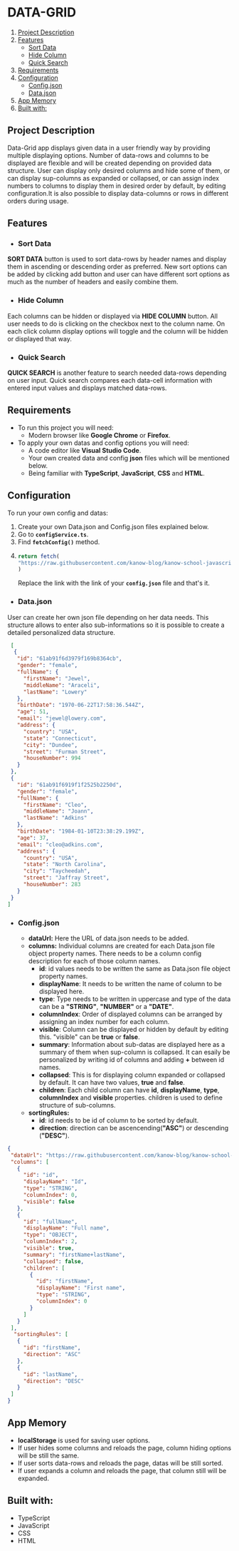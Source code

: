 # DATA-GRID    
1. [Project Description](#project-description)
2. [Features](#features)
   - [Sort Data](#sort-data)
   - [Hide Column](#hide-column)
   - [Quick Search](#quick-search)
4. [Requirements](#requirements)
5. [Configuration](#configuration)
   - [Config.json](#configjson)
   - [Data.json](#datajson)
6. [App Memory](#app-memory)
7. [Built with:](#built-with)
## Project Description
Data-Grid app displays given data in a user friendly way by providing multiple displaying options. Number of data-rows and columns to be displayed are flexible and will be created depending on provided data structure. User can display only desired columns and hide some of them, or can display sup-columns as expanded or collapsed, or can assign index numbers to columns to display them in desired order by default, by editing configuration.It is also possible to display data-columns or rows in different orders during usage.
## Features
- ### Sort Data
**SORT DATA** button is used to sort data-rows by header names and display them in ascending or descending order as preferred. New sort options can be added by clicking add button and user can have different sort options as much as the number of headers and easily combine them.
- ### Hide Column
Each columns can be hidden or displayed via **HIDE COLUMN** button. All user needs to do is clicking on the checkbox next to the column name. On each click column display options will toggle and the column will be hidden or displayed that way.
- ### Quick Search
**QUICK SEARCH** is another feature to search needed data-rows depending on user input. Quick search compares each data-cell information with entered input values and displays matched data-rows.
## Requirements
- To run this project you will need:
  - Modern browser like **Google Chrome** or **Firefox**.
- To apply your own datas and config options you will need:
  - A code editor like **Visual Studio Code**.
  - Your own created data and config **json** files which will be mentioned below.
  - Being familiar with **TypeScript**, **JavaScript**, **CSS** and **HTML**.
## Configuration
   To run your own config and datas:
   1. Create your own Data.json and Config.json files explained below.
   2. Go to **`configService.ts`**.
   3. Find **`fetchConfig()`** method.
   4. ```typescript
      return fetch(
      "https://raw.githubusercontent.com/kanow-blog/kanow-school-javascript-basics/master/projects/project-2/datasets/dataset-2/config.json"
      )
      ```
      Replace the link with the link of your **`config.json`** file and that's it.
   
   - ### Data.json
   User can create her own json file depending on her data needs. This structure allows to enter also sub-informations so it is possible to create a detailed personalized data structure.
   ```json
    [
     {
      "id": "61ab91f6d3979f169b8364cb",
      "gender": "female",
      "fullName": {
        "firstName": "Jewel",
        "middleName": "Araceli",
        "lastName": "Lowery"
      },
      "birthDate": "1970-06-22T17:58:36.544Z",
      "age": 51,
      "email": "jewel@lowery.com",
      "address": {
        "country": "USA",
        "state": "Connecticut",
        "city": "Dundee",
        "street": "Furman Street",
        "houseNumber": 994
      }
    },
    {
      "id": "61ab91f6919f1f2525b2250d",
      "gender": "female",
      "fullName": {
        "firstName": "Cleo",
        "middleName": "Joann",
        "lastName": "Adkins"
      },
      "birthDate": "1984-01-10T23:38:29.199Z",
      "age": 37,
      "email": "cleo@adkins.com",
      "address": {
        "country": "USA",
        "state": "North Carolina",
        "city": "Taycheedah",
        "street": "Jaffray Street",
        "houseNumber": 283
      }
    }
  ]
   ```
   - ### Config.json
     - **dataUrl:** Here the URL of data.json needs to be added.
     - **columns:** Individual columns are created for each Data.json file object property names. There needs to be a column config description for each of those column names.
       - **id**:
       id values needs to be written the same as Data.json file object property names. 
       - **displayName**:
       It needs to be written the name of column to be displayed here.
       - **type**:
       Type needs to be written in uppercase and type of the data can be a **"STRING"**, **"NUMBER"** or a **"DATE"**.
       - **columnIndex**:
       Order of displayed columns can be arranged by assigning an index number for each column.
       - **visible**:
       Column can be displayed or hidden by default by editing this. "visible" can be **true** or **false**.
       - **summary**:
       Information about sub-datas are displayed here as a summary of them when sup-column is collapsed. It can esaily be personalized by writing id of columns and adding **+** between id names.
       - **collapsed**:
       This is for displaying column expanded or collapsed by default. It can have two values, **true** and **false**.
       - **children**:
       Each child column can have **id**, **displayName**, **type**, **columnIndex** and **visible** properties. children is used to define structure of sub-columns.
     - **sortingRules:**
       - **id**:
       id needs to be id of column to be sorted by default.
       - **direction**:
       direction can be ascencending(**"ASC"**) or descending (**"DESC"**).
   ```json
   {
    "dataUrl": "https://raw.githubusercontent.com/kanow-blog/kanow-school-javascript-basics/master/projects/project-2/datasets/dataset-2/data.json",
    "columns": [
      {
        "id": "id",
        "displayName": "Id",
        "type": "STRING",
        "columnIndex": 0,
        "visible": false
      },
      {
        "id": "fullName",
        "displayName": "Full name",
        "type": "OBJECT",
        "columnIndex": 2,
        "visible": true,
        "summary": "firstName+lastName",
        "collapsed": false,
        "children": [
          {
            "id": "firstName",
            "displayName": "First name",
            "type": "STRING",
            "columnIndex": 0
          }
        ]
      }
    ],
     "sortingRules": [
      {
        "id": "firstName",
        "direction": "ASC"
      },
      {
        "id": "lastName",
        "direction": "DESC"
      }    
    ]
  }
   ```
  ## App Memory
  - **localStorage** is used for saving user options.
  - If user hides some columns and reloads the page, column hiding options will be still the same.
  - If user sorts data-rows and reloads the page, datas will be still sorted.
  - If user expands a column and reloads the page, that column still will be expanded.
  ## Built with:
- TypeScript
- JavaScript
- CSS
- HTML   
